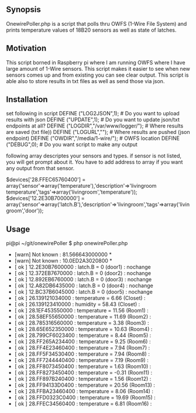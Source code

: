 
## Synopsis

OnewirePoller.php is a script that polls thru OWFS (1-Wire File System) and prints temperature values of 18B20 sensors as well as state of latches. 

## Motivation

This script borned in Raspberry pi where I am running OWFS where I have large amount of 1-Wire sensors. This script makes it easier to see when new sensors comes up and from existing you can see clear output. This script is able also to store results in txt files as well as send those via json.

## Installation

set following in script 
DEFINE ("LOG2JSON",1); # Do you want to upload results with json
DEFINE ("UPDATE",1); # Do you want to update json/txt endpoints at all?
DEFINE ("LOGDIR","/var/www/logger/"); # Where results are saved (txt file))
DEFINE ("LOGURL","<json url>"); # Where results are pushed (json endpoint)
DEFINE ("OWDIR","/media/1-wire/"); # OWFS location
DEFINE ("DEBUG",0); # Do you want script to make any output

following array descriptes your sensors and types. if sensor is not listed, you will get prompt about it. You have to add address to array if you want any output from that sensor.

$devices['28.FFEC65760400'] = array('sensor'=>array('temperature'),'description'=>'livingroom temperature','tags'=>array('livingroom','temperature'));
$devices['12.2E30B7000000'] = array('sensor'=>array('latch.B'),'description'=>'livingroom','tags'=>array('livingroom','door'));

## Usage

pi@pi ~/git/onewirePoller $ php onewirePoller.php
* [warn] Not known : 81.566643000000 *
* [warn] Not known : 10.0ED2A3020800 *
* [ ok ] 12.2E30B7600000 : latch.B     = 0     (door1) : nochange
* [ ok ] 12.372EB7670000 : latch.B     = 0     (door2) : nochange
* [ ok ] 12.892EB6760000 : latch.B     = 0     (door3) : nochange
* [ ok ] 12.A82DB6435000 : latch.B     = 0     (door4) : nochange
* [ ok ] 12.BC37B6045000 : latch.B     = 0     (door5) : nochange
* [ ok ] 26.139121034000 : temperature = 6.66  (Closet) :
* [ ok ] 26.139123410000 : humidity    = 58.43 (Closet) :
* [ ok ] 28.1EF453550000 : temperature = 11.56 (Room1) :
* [ ok ] 28.58EF55650000 : temperature = 11.69 (Room2) :
* [ ok ] 28.785316560000 : temperature = 3.38  (Room3) :
* [ ok ] 28.65E652350000 : temperature = 10.63 (Room4) :
* [ ok ] 28.799CF6023400 : temperature = 8.44  (Room5) :
* [ ok ] 28.FF265A234400 : temperature = 9.25  (Room6) :
* [ ok ] 28.FF4E23460400 : temperature = 7.94  (Room7) :
* [ ok ] 28.FF5F34530400 : temperature = 7.94  (Room8) :
* [ ok ] 28.FF7244440400 : temperature = 7.19  (Room9) :
* [ ok ] 28.FF8073450400 : temperature = 1.63  (Room10) :
* [ ok ] 28.FF8273450400 : temperature = -0.31 (Room11) :
* [ ok ] 28.FF897B240400 : temperature = 1.56  (Room12) :
* [ ok ] 28.FF94133D0400 : temperature = 20.56 (Room13) :
* [ ok ] 28.FFBA23460400 : temperature = 8.06  (Room14) :
* [ ok ] 28.FFD0323C0400 : temperature = 19.69 (Room15) :
* [ ok ] 28.FFEC34560400 : temperature = 6.81  (Room16) :
